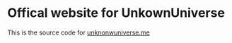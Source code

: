 # Offical website for UnkownUniverse

This is the source code for [unknonwuniverse.me](unknownuniverse.me)
